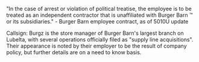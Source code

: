 "In the case of arrest or violation of political treatise, the employee is to be treated as an independent contractor that is unaffiliated with Burger Barn ™️ or its subsidiaries." - Burger Barn employee contract, as of 5010U update

Callsign: Burgz is the store manager of Burger Barn's largest branch on Lubelta, with several operations officially filed as "supply line acquisitions". Their appearance is noted by their employer to be the result of company policy, but further details are on a need to know basis.
